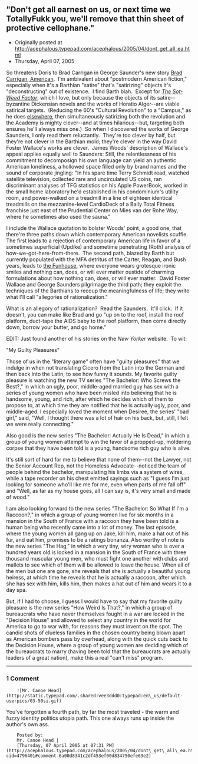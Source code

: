 ## "Don't get all earnest on us, or next time we TotallyFukk you, we'll remove that thin sheet of protective cellophane."

 * Originally posted at http://acephalous.typepad.com/acephalous/2005/04/dont_get_all_ea.html
 * Thursday, April 07, 2005



So threatens Doris to Brad Carrigan in George Saunder's new story [Brad Carrigan, American](http://acephalous.typepad.com/acephalous/files/george\_saunders\_brad\_carrigan\_american.pdf).  I'm ambivalent about "postmodern American fiction," especially when it's a Barthian "satire" that's "satirizing" objects it's "deconstructing" out of existence.  I find Barth blah.  Except for _[The Sot-Weed Factor](http://www.amazon.com/exec/obidos/tg/detail/-/0385240880/qid=1112914581/sr=8-1/ref=pd\_csp\_1/103-8289502-8607027?v=glance&s=books&n=507846)_, which I love, but only because the objects of its satire--byzantine Dickensian novels and the works of Horatio Alger--are viable satirical targets.  (Reducing the 60's "Cultural Revolution" to a "Campus," as he does [elsewhere](http://www.amazon.com/exec/obidos/tg/detail/-/0385240864/qid=1112914771/sr=1-4/ref=sr\_1\_4/103-8289502-8607027?v=glance&s=books), then simultaneously satirizing both the revolution and the Academy is mighty clever--and at times hilarious--but, targeting both ensures he'll always miss one.)  So when I discovered the works of George Saunders, I only read them reluctantly.  They're too clever by half, but they're not clever in the Barthian mold; they're clever in the way David Foster Wallace's works are clever.  James Woods' description of Wallace's appeal applies equally well to Saunders:
Still, the relentlessness of his commitment to decomposign his own language can yield an authentic American loneliness, a hollowed space filled only by brand names and the sound of corporate jingling: "In his spare time Terry Schmidt read, watched satellite television, collected rare and uncirculated US coins,
ran discriminant analyses of TFG statistics on his Apple PowerBook,
worked in the small home laboratory he'd established in his
condominium's utility room, and power-walked on a treadmill in a line
of eighteen identical treadmills on the mezzanine-level CardioDeck of a
Bally Total Fitness franchise just east of the Prudential Center on
Mies van der Rohe Way, where he sometimes also used
the sauna."

I include the Wallace quotation to bolster Woods' point, a good one, that there're three paths down which contemporary American novelists scuffle.  The first leads to a rejection of contemporary American life in favor of a sometimes superficial (Updike) and sometime penetrating (Roth) analysis of how-we-got-here-from-there.  The second path, blazed by Barth but currently populated with the MFA detritus of the Carter, Reagan, and Bush years, leads to [the Funhouse](http://www.amazon.com/exec/obidos/tg/detail/-/0385240872/ref=pd\_sim\_b\_3/103-8289502-8607027?%!F(MISSING)encoding=UTF8&v=glance), where everyone wears grotesque ironic smiles and nothing can, does, or will ever matter oustide of charming formulations about how nothing can, does, or will ever matter.  David Foster Wallace and George Saunders pilgrimage the third path; they exploit the techniques of the Barthians to recoup the meaningfulness of life; they write what I'll call "allegories of rationalization."  

What is an allegory of rationalization?  Read the Saunders.  It'll click.  If it doesn't, you can make like Brad and go "up on to the roof, install the roof platform, duct-tape the AIDS baby to the roof platform, then come directly down, borrow your butter, and go home."

EDIT: Just found another of his stories on the _New Yorker_ website.  To wit:

"My Guilty Pleasures"

Those of us in the "literary game" often have "guilty pleasures" that we indulge in when not translating Cicero from the Latin into the German and then back into the Latin, to see how funny it sounds. My favorite guilty pleasure is watching the new TV series "The Bachelor: Who Screws the Best?," in which an ugly, poor, middle-aged married guy has sex with a series of young women who have been misled into believing that he is handsome, young, and rich, after which he decides which of them to propose to, at which time they are notified that he is actually ugly, poor, and middle-aged. I especially loved the moment when Desiree, the series' "bad girl," said, "Well, I thought there was a lot of hair on his back, but, still, I felt we were really connecting."  

Also good is the new series "The Bachelor: Actually He Is Dead," in which a group of young women attempt to win the favor of a propped-up, moldering corpse that they have been told is a young, handsome rich guy who is alive.

It's still sort of hard for me to believe that none of them--not the Lawyer, not the Senior Account Rep, not the Homeless Advocate--noticed the team of people behind the bachelor, manipulating his limbs via a system of wires, while a tape recorder on his chest emitted sayings such as "I guess I'm just looking for someone who'll like me for me, even when parts of me fall off" and "Well, as far as my house goes, all I can say is, it's very small and made of wood."   

I am also looking forward to the new series "The Bachelor: So What If I'm a Raccoon?," in which a group of young women live for six months in a mansion in the South of France with a raccoon they have been told is a human being who recently came into a lot of money. The last episode, where the young women all gang up on Jake, kill him, make a hat out of his fur, and eat him, promises to be a ratings bonanza. Also worthy of note is the new series "The Hag," in which a very tiny, wiry woman who is over a hundred years old is locked in a mansion in the South of France with three thousand muscular young men, who must fight one another with clubs and mallets to see which of them will be allowed to leave the house. When all of the men but one are gone, she reveals that she is actually a beautiful young heiress, at which time he reveals that he is actually a raccoon, after which she has sex with him, kills him, then makes a hat out of him and wears it to a day spa.   

But, if I had to choose, I guess I would have to say that my favorite guilty pleasure is the new series "How Weird Is That?," in which a group of bureaucrats who have never themselves fought in a war are locked in the "Decision House" and allowed to select any country in the world for America to go to war with, for reasons they must invent on the spot. The candid shots of clueless families in the chosen country being blown apart as American bombers pass by overhead, along with the quick cuts back to the Decision House, where a group of young women are deciding which of the bureaucrats to marry (having been told that the bureaucrats are actually leaders of a great nation), make this a real "can't miss" program.

		

* * *

### 1 Comment 

		

                
[]()

	

		![Mr. Canoe Head](http://static.typepad.com/.shared:vee3ddd0:typepad:en\_us/default-userpics/03-50si.gif)
	

	

		

You've forgotten a fourth path, by far the most traveled - the warm and fuzzy identity politics utopia path.  This one always runs up inside the author's own ass.

	

		Posted by:
		Mr. Canoe Head |
		[Thursday, 07 April 2005 at 07:31 PM](http://acephalous.typepad.com/acephalous/2005/04/dont\_get\_all\_ea.html?cid=4796401#comment-6a00d8341c2df453ef00d834750efe69e2)

		

        